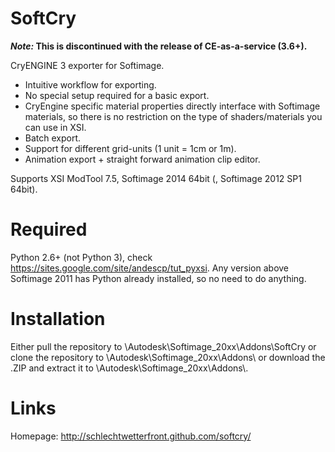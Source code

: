 SoftCry
========

***Note:* This is discontinued with the release of CE-as-a-service (3.6+).**

CryENGINE 3 exporter for Softimage.

* Intuitive workflow for exporting.
* No special setup required for a basic export.
* CryEngine specific material properties directly interface with Softimage materials, so there is no restriction on the type of shaders/materials you can use in XSI.
* Batch export.
* Support for different grid-units (1 unit = 1cm or 1m).
* Animation export + straight forward animation clip editor.

Supports XSI ModTool 7.5, Softimage 2014 64bit (, Softimage 2012 SP1 64bit).

Required
========

Python 2.6+ (not Python 3), check https://sites.google.com/site/andescp/tut_pyxsi.
Any version above Softimage 2011 has Python already installed, so no need to do anything.

Installation
========

Either pull the repository to <USER>\\Autodesk\\Softimage_20xx\\Addons\\SoftCry
or clone the repository to <USER>\\Autodesk\\Softimage_20xx\\Addons\\
or download the .ZIP and extract it to <USER>\\Autodesk\\Softimage_20xx\\Addons\\.

Links
========

Homepage: http://schlechtwetterfront.github.com/softcry/
